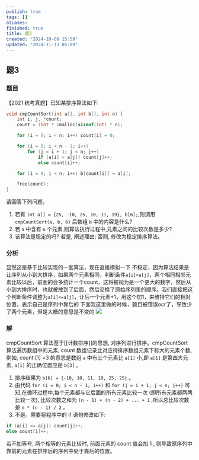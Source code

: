 ```yaml
---
publish: true
tags: []
aliases: 
finished: true
title: 题3
created: "2024-10-09 15:59"
updated: "2024-11-13 05:09"
---
```

## 题3
### 题目
 【2021 统考真题】已知某排序算法如下:
```cpp
void cmpCountSort(int a[], int b[], int n) {
    int i, j, *count;
    count = (int * )malloc(sizeof(int) * n);

    for (i = 0; i < n; i++) count[i] = 0;

    for (i = 0; i < n - 1; i++)
        for (j = i + 1; j < n; j++)
            if (a[i] < a[j]) count[j]++;
            else count[i]++;

    for (i = 0; i < n; i++) b[count[i]] = a[i];

    free(count);
}
```
请回答下列问题。
1. 若有 `int a[] = {25, -10, 25, 10, 11, 19}, b[6];`,则调用 `cmpCountSort(a, b, 6)` 后数组 `b` 中的内容是什么?
2. 若 `a` 中含有 `n` 个元素,则算法执行过程中,元素之间的比较次数是多少?
3. 该算法是稳定的吗? 若是, 阐述理由; 否则, 修改为稳定排序算法。
### 分析
显然这是基于比较实现的一套算法，现在直接模拟一下
不稳定，因为算法结果是让序列从小到大排序，如果两个元素相同，判断条件`a[i]<a[j]`，两个相同相邻元素比较以后，前面的会多统计一个count，这将被视为是一个更大的数字，然后从小到大排序时，也就被放到了后面，然后交换了原始序列里的顺序。我们直接把这个判断条件调整为`a[i]<=a[j]`，让后一个元素+1，用这个加1，来维持它们的相对位置，表示自己是序列中靠后的
下面我这里做的时候，题目被错误ocr了，导致少了两个元素，但是大概的意思是不变的
![](https://img.hwenyi.live/202411131307448.webp)
### 解
cmpCountSort 算法基于[[计数排序]]的思想, 对序列进行排序。cmpCountSort 算法遍历数组中的元素, count 数组记录比对应待排序数组元素下标大的元素个数, 例如, count [1] =3 的意思是数组 `a` 中有三个元素比 `a[1]` 小,即 `a[1]` 是第四大元素, `a[1]` 的正确位置应是 `b[3]` 。
1. 排序结果为 `b[6] = {-10, 10, 11, 19, 25, 25}` 。
2. 由代码 `for (i = 0; i < n - 1; i++)` 和 `for (j = i + 1; j < n; j++)`
可知,在循环过程中,每个元素都与它后面的所有元素比较一次 (即所有元素都两两比较一次), 比较次数之和为 `(n - 1) + (n - 2) + ... + 1` ,所以总比较次数是 `n * (n - 1) / 2` 。
3. 不是。需要将程序中的 if 语句修改如下:
```cpp
if (a[i] <= a[j]) count[j]++;
else count[i]++;
```
若不加等号, 两个相等的元素比较时, 前面元素的 count 值会加 1 , 则导致原序列中靠前的元素在排序后的序列中处于靠后的位置。
